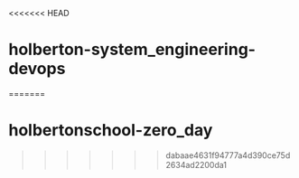<<<<<<< HEAD
# holberton-system_engineering-devops
=======
# holbertonschool-zero_day
>>>>>>> dabaae4631f94777a4d390ce75d2634ad2200da1

